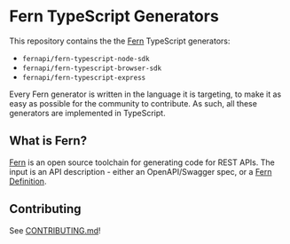 # Fern TypeScript Generators

This repository contains the the [Fern](https://github.com/fern-api/fern)
TypeScript generators:

- `fernapi/fern-typescript-node-sdk`
- `fernapi/fern-typescript-browser-sdk`
- `fernapi/fern-typescript-express`

Every Fern generator is written in the language it is targeting, to make it as
easy as possible for the community to contribute. As such, all these generators
are implemented in TypeScript.

## What is Fern?

[Fern](https://buildwithfern.com/docs) is an open source toolchain for
generating code for REST APIs. The input is an API description - either an
OpenAPI/Swagger spec, or a [Fern Definition](https://buildwithfern.com/docs/definition).

## Contributing

See [CONTRIBUTING.md](CONTRIBUTING.md)!
